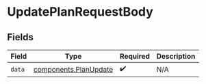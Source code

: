 # UpdatePlanRequestBody


## Fields

| Field                                                          | Type                                                           | Required                                                       | Description                                                    |
| -------------------------------------------------------------- | -------------------------------------------------------------- | -------------------------------------------------------------- | -------------------------------------------------------------- |
| `data`                                                         | [components.PlanUpdate](../../models/components/planupdate.md) | :heavy_check_mark:                                             | N/A                                                            |
